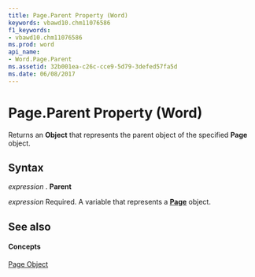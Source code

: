 ```yaml
---
title: Page.Parent Property (Word)
keywords: vbawd10.chm11076586
f1_keywords:
- vbawd10.chm11076586
ms.prod: word
api_name:
- Word.Page.Parent
ms.assetid: 32b001ea-c26c-cce9-5d79-3defed57fa5d
ms.date: 06/08/2017
---
```



# Page.Parent Property (Word)

Returns an **Object** that represents the parent object of the specified **Page** object.


## Syntax

 _expression_ . **Parent**

 _expression_ Required. A variable that represents a **[Page](page-object-word.md)** object.


## See also


#### Concepts


[Page Object](page-object-word.md)

